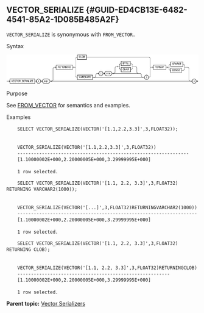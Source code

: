 ## VECTOR_SERIALIZE {#GUID-ED4CB13E-6482-4541-85A2-1D085B485A2F}

`VECTOR_SERIALIZE` is synonymous with `FROM_VECTOR.`

Syntax

  


![Description of vector_serialize.eps follows](img/vector_serialize.gif)  


  


Purpose

See [FROM_VECTOR](from_vector-vecse.md#GUID-DA483A01-340D-4D7C-BD07-7ECFB830B595) for semantics and examples. 

Examples
```
    SELECT VECTOR_SERIALIZE(VECTOR('[1.1,2.2,3.3]',3,FLOAT32));
    
    
    VECTOR_SERIALIZE(VECTOR('[1.1,2.2,3.3]',3,FLOAT32))
    ---------------------------------------------------------------
    [1.10000002E+000,2.20000005E+000,3.29999995E+000]
    
    1 row selected.
```
```
    SELECT VECTOR_SERIALIZE(VECTOR('[1.1, 2.2, 3.3]',3,FLOAT32) RETURNING VARCHAR2(1000));
    
    
    VECTOR_SERIALIZE(VECTOR('[...]',3,FLOAT32)RETURNINGVARCHAR2(1000))
    ------------------------------------------------------------------
    [1.10000002E+000,2.20000005E+000,3.29999995E+000]
    
    1 row selected.
```
```
    SELECT VECTOR_SERIALIZE(VECTOR('[1.1, 2.2, 3.3]',3,FLOAT32) RETURNING CLOB);
    
    
    VECTOR_SERIALIZE(VECTOR('[1.1, 2.2, 3.3]',3,FLOAT32)RETURNINGCLOB)
    --------------------------------------------------------
    [1.10000002E+000,2.20000005E+000,3.29999995E+000]
    
    1 row selected.
```
    

**Parent topic:** [Vector Serializers](vector-serializers.md)
